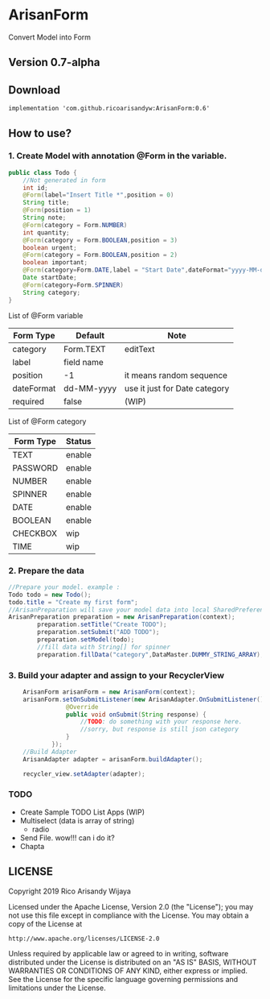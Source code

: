 # ArisanForm

Convert Model into Form

## Version 0.7-alpha

## Download

```maven
implementation 'com.github.ricoarisandyw:ArisanForm:0.6'
```

## How to use?

### 1. Create Model with annotation @Form in the variable.
```java
public class Todo {
    //Not generated in form
    int id;
    @Form(label="Insert Title *",position = 0)
    String title;
    @Form(position = 1)
    String note;
    @Form(category = Form.NUMBER)
    int quantity;
    @Form(category = Form.BOOLEAN,position = 3)
    boolean urgent;
    @Form(category = Form.BOOLEAN,position = 2)
    boolean important;
    @Form(category=Form.DATE,label = "Start Date",dateFormat="yyyy-MM-dd")
    Date startDate;
    @Form(category=Form.SPINNER)
    String category;
}
```

List of @Form variable

| Form Type  | Default | Note |
| --------- | --------- | ------ |
| category   | Form.TEXT | editText |
| label  | field name | |
| position  | -1 | it means random sequence |
| dateFormat | dd-MM-yyyy | use it just for Date category |
| required  | false | (WIP) |

List of @Form category

| Form Type | Status |
| --------- | ------ |
| TEXT      | enable |
| PASSWORD  | enable |
| NUMBER    | enable |
| SPINNER   | enable |
| DATE      | enable |
| BOOLEAN   | enable |
| CHECKBOX  | wip |
| TIME      | wip |

### 2. Prepare the data
```java
//Prepare your model. example :
Todo todo = new Todo();
todo.title = "Create my first form";
//ArisanPreparation will save your model data into local SharedPreference
ArisanPreparation preparation = new ArisanPreparation(context);
        preparation.setTitle("Create TODO");
        preparation.setSubmit("ADD TODO");
        preparation.setModel(todo);
        //fill data with String[] for spinner
        preparation.fillData("category",DataMaster.DUMMY_STRING_ARRAY);
```

### 3. Build your adapter and assign to your RecyclerView

```java
    ArisanForm arisanForm = new ArisanForm(context);
    arisanForm.setOnSubmitListener(new ArisanAdapter.OnSubmitListener() {
                @Override
                public void onSubmit(String response) {
                    //TODO: do something with your response here.
                    //sorry, but response is still json category
                }
            });
    //Build Adapter
    ArisanAdapter adapter = arisanForm.buildAdapter();

    recycler_view.setAdapter(adapter);
```

### TODO
* Create Sample TODO List Apps (WIP)
* Multiselect (data is array of string)
  * radio
* Send File. wow!!! can i do it?
* Chapta

## LICENSE

Copyright 2019 Rico Arisandy Wijaya

Licensed under the Apache License, Version 2.0 (the "License");
you may not use this file except in compliance with the License.
You may obtain a copy of the License at

    http://www.apache.org/licenses/LICENSE-2.0

Unless required by applicable law or agreed to in writing, software
distributed under the License is distributed on an "AS IS" BASIS,
WITHOUT WARRANTIES OR CONDITIONS OF ANY KIND, either express or implied.
See the License for the specific language governing permissions and
limitations under the License.
